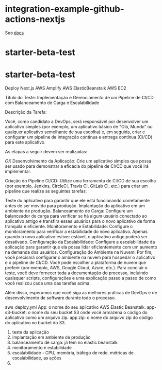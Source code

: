 # integration-example-github-actions-nextjs

See [docs](https://www.dotenv.org/docs/integrations/github-actions-nextjs)
# starter-beta-test
# starter-beta-test

Deploy Next.js
AWS Amplify
AWS ElasticBeanstalk
AWS EC2


Título do Teste: Implementação e Gerenciamento de um Pipeline de CI/CD com Balanceamento de Carga e Escalabilidade

Descrição da Tarefa:

Você, como candidato a DevOps, será responsável por desenvolver um aplicativo simples (por exemplo, um aplicativo básico de "Olá, Mundo" ou qualquer aplicativo semelhante de sua escolha) e, em seguida, criar e configurar um pipeline de integração contínua e entrega contínua (CI/CD) para este aplicativo.

As etapas a seguir devem ser realizadas:

*OK* Desenvolvimento da Aplicação: Crie um aplicativo simples que possa ser usado para demonstrar a eficácia do pipeline de CI/CD que você irá implementar.

Criação do Pipeline CI/CD: Utilize uma ferramenta de CI/CD de sua escolha (por exemplo, Jenkins, CircleCI, Travis CI, GitLab CI, etc.) para criar um pipeline que realize as seguintes tarefas:

Teste do aplicativo para garantir que ele está funcionando corretamente antes de ser movido para produção.
Implantação do aplicativo em um ambiente de produção.
Balanceamento de Carga: Configure um balanceador de carga para verificar se há algum usuário conectado ao aplicativo antigo e transfira esses usuários para o novo aplicativo de forma tranquila e eficiente.
Monitoramento e Estabilidade: Configure o monitoramento para verificar a estabilidade do novo aplicativo. Apenas quando o novo aplicativo estiver estável, o aplicativo antigo poderá ser desativado.
Configuração da Escalabilidade: Configure a escalabilidade da aplicação para garantir que ela possa lidar eficientemente com um aumento na demanda dos usuários.
Configuração do Ambiente na Nuvem: Por fim, você precisará configurar o ambiente na nuvem para hospedar o aplicativo e o pipeline de CI/CD. Você pode escolher a plataforma de nuvem que preferir (por exemplo, AWS, Google Cloud, Azure, etc.).
Para concluir o teste, você deve fornecer toda a documentação do processo, incluindo quaisquer scripts, configurações e uma explicação passo a passo de como você realizou cada uma das tarefas acima.

Além disso, esperamos que você siga as melhores práticas de DevOps e de desenvolvimento de software durante todo o processo.

aws_deploy.yml
App: o nome do seu aplicativo AWS Elastic Beanstalk.
app-s3-bucket: o nome do seu bucket S3 onde você armazena o código do aplicativo como um arquivo zip.
app.zip: o nome do arquivo zip do código do aplicativo no bucket do S3.

1. teste da aplicação
2. implantação em ambiente de produção
3. balanceamento de carga: já tem no elastic beanstalk
4. monitoramento e estabilidade
5. escalabilidade - CPU, memória, tráfego de rede. métricas de escalabilidade, as ações
6. 

